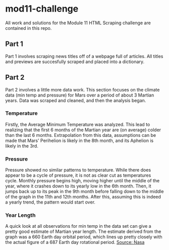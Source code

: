 # mod11-challenge

All work and solutions for the Module 11 HTML Scraping challenge are contained in this repo. 

## Part 1

Part 1 involves scraping news titles off of a webpage full of articles. All titles and previews are succesfully scraped and placed into a dictionary. 

## Part 2

Part 2 involves a little more data work. This section focuses on the climate data (min temp and pressure) for Mars over a period of about 3 Martian years. Data was scraped and cleaned, and then the analysis began. 

### Temperature

Firstly, the Average Minimum Temperature was analyzed. This lead to realizing that the first 6 months of the Martian year are (on average) colder than the last 6 months. Extrapolation from this data, assumptions can be made that Mars' Perihelion is likely in the 8th month, and its Aphelion is likely in the 3rd. 

### Pressure

Pressure showed no similar patterns to temperature. While there does appear to be a cycle of pressure, it is not as clear cut as temperatures cycle. Monthly pressure begins high, moving higher until the middle of the year, where it crashes down to its yearly low in the 6th month. Then, it jumps back up to its peak in the 9th month before falling down to the middle of the graph in the 11th and 12th months. After this, assuming this is indeed a yearly trend, the pattern would start over. 

### Year Length

A quick look at all observations for min temp in the data set can give a pretty good estimate of Martian year length. The estimate derived from the graph was a 660 Earth day orbital period, which lines up pretty closely with the actual figure of a 687 Earth day rotational period. [Source: Nasa](https://science.nasa.gov/mars/facts/#:~:text=A%20year%20on%20Mars%20lasts,its%20orbit%20around%20the%20Sun.)
